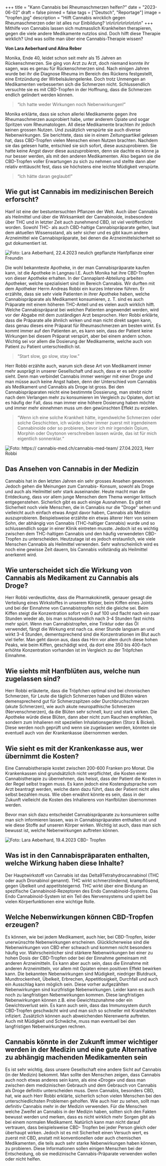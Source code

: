 +++
title = "Kann Cannabis bei Rheumaschmerzen helfen?"
date = "2023-06-02"
draft = false
pinned = false
tags = ["Deutsch", "Reportage"]
image = "tropfen.jpg"
description = "Hilft Cannabis wircklich gegen Rheumaschmerzen oder ist alles nur Einbildung? \n\n\n\n\n\n\n\n\n"
+++
Mithilfe von Cannabis lassen sich mutmasslich Krankheiten therapieren, gegen die viele andere Medikamente nutzlos sind. Doch hilft diese Therapie wirklich? Und was sollte man über eine Cannabis-Therapie wissen?

**Von Lara Aeberhard und Alina Reber**

Monika, Ende 40, leidet schon seit mehr als 15 Jahren an Rückenschmerzen. Sie ging von Arzt zu Arzt, doch niemand konnte ihr sagen, was es genau für Rückenschmerzen sind. Nach einigen Jahren wurde bei ihr die Diagnose Rheuma im Bereich des Rückens festgestellt, eine Entzündung der Wirbelsäulengelenke. Doch trotz Unmengen an Medikamenten verbesserten sich die Schmerzen nicht. Schlussendlich versuchte sie es mit CBD-Tropfen in der Hoffnung, dass die Schmerzen endlich gelindert werden können.

> “Ich hatte weder Wirkungen noch Nebenwirkungen!”

Monika erklärte, dass sie schon allerlei Medikamente gegen ihre Rheumaschmerzen ausprobiert habe, unter anderem Opiate und sogar Spritzen vom Rheumatologen. All diese Medikamente brachten ihr jedoch keinen grossen Nutzen. Und zusätzlich verspürte sie auch diverse Nebenwirkungen. 
Sie berichtete, dass sie in einem Zeitungsartikel gelesen hat, dass CBD-Tropfen vielen Menschen einen Nutzen brachten. Nachdem sie das gelesen hatte, entschied sie sich sofort, diese auszuprobieren. Sie hatte keine Angst davor diese auszuprobieren, denn sie dachte es könne ja nur besser werden, als mit den anderen Medikamenten. Also begann sie die CBD-Tropfen voller Erwartungen zu sich zu nehmen und stellte dann aber relativ enttäuscht fest, dass sie höchstens eine leichte Müdigkeit verspürte.  

> “Ich hätte daran geglaubt!”

## **Wie gut ist Cannabis im medizinischen Bereich erforscht?**

Hanf ist eine der bestuntersuchten Pflanzen der Welt. Auch über Cannabis als Heilmittel und über die Wirksamkeit der Cannabinoide, insbesondere über THC und in letzter Zeit auch zunehmend CBD, ist viel veröffentlicht worden. Sowohl THC- als auch CBD-haltige Cannabispräparate gelten, laut dem aktuellen Wissensstand, als sehr sicher und es gibt kaum andere Arzneimittel wie Cannabispräparate, bei denen die Arzneimittelsicherheit so gut dokumentiert ist. 

![Foto: Lara Aeberhard, 22.4.2023 neulich gepflanzte Hanfpflanze einer Freundin](pflanze.jpg)

Die wohl bekannteste Apotheke, in der man Cannabispräparate kaufen kann, ist die Apotheke in Langnau I.E. Auch Monika hat ihre CBD-Tropfen von dieser Apotheke erhalten. In der Cannaplant-Abteilung arbeiten Apotheker, welche spezialisiert sind im Bereich Cannabis. Wir durften mit dem Apotheker Herrn Andreas Robbi ein kurzes Interview führen. Er erzählte, dass sie sehr viele Patienten in ihrer Apotheke haben, welche Cannabispräparate als Medikament konsumieren, z. T. sind es auch Präparate mit einem höheren THC-Anteil und es vielen auch wirklich hilft. Welche Cannabispräparat bei welchen Patienten angewendet werden, wird vor der Abgabe mit dem zuständigen Arzt besprochen. Herr Robbi erklärte, dass die Präparate alle ähnlich wirken und man nicht direkt sagen kann, dass genau dieses eine Präparat für Rheumaschmerzen am besten wirkt. Es kommt immer auf den Patienten an, es kann sein, dass der Patient keine Wirkungen bei diesem Präparat verspürt, aber bei einem andern schon. Wichtig sei vor allem die Dosierung der Medikamente, welche auch von Patient zu Patient unterschiedlich ist.

> “Start slow, go slow, stay low.”

Herr Robbi erzählte auch, warum sich diese Art von Medikament immer mehr ausprägt in unserer Gesellschaft und auch, dass er es sehr positiv sieht. Denn man verbindet Cannabis immer weniger mit einer Droge und man müsse auch keine Angst haben, denn der Unterschied vom Cannabis als Medikament und Cannabis als Droge ist gross. Bei den Cannabispräparaten reicht eine bestimmte Dossierung, man strebt nicht nach dem Verlangen mehr zu konsumieren im Vergleich zu Opiaten, dort ist es häufig der Fall, dass man immer eine höhere Dosierung haben möchte und immer mehr einnehmen muss um den gewünschten Effekt zu erzielen. 

> “Wenn ich eine solche Krankheit hätte, irgendwelche Schmerzen oder solche Geschichten, ich würde sicher immer zuerst mit irgendeinem Cannabinoide oder so probieren, bevor ich mir irgendein Opium, Morphin oder Oxytonon verschreiben lassen würde, das ist für mich eigentlich sonnenklar.“

![Foto: https:// cannabis-med.ch/cannabis-med-team/ 27.04.2023, Herr Robbi](robbi.jpg)

## Das Ansehen von Cannabis in der Medizin

Cannabis hat in den letzten Jahren ein sehr grosses Ansehen gewonnen. Jedoch gehen die Meinungen zum Cannabis- Konsum, sowohl als Droge und auch als Heilmittel sehr stark auseinander. Heute macht man die Entdeckung, dass vor allem junge Menschen dem Thema weniger kritisch entgegenstehen. Sicherlich gibt es auch einige Ausnahmen. Es gibt mit Sicherheit noch viele Menschen, die in Cannabis nur die "Droge" sehen und vielleicht auch einfach etwas Angst davor haben, Cannabis als Medizin auszuprobieren. Beispielsweise erzählte ein etwas älterer Herr von seinem Sohn, der abhängig von Cannabis (THC-haltiger Cannabis) wurde und so schlussendlich sogar in einer Klinik eintreten musste. Jedoch ist es wichtig zwischen dem THC-haltigen Cannabis und den häufig verwendeten CBD-Tropfen zu unterscheiden. Heutzutage ist es jedoch erstaunlich, wie viele Menschen Cannabis als Heilmittel verwenden. Sehr wahrscheinlich wird es noch eine gewisse Zeit dauern, bis Cannabis vollständig als Heilmittel anerkennt wird.

## Wie unterscheidet sich die Wirkung von Cannabis als Medikament zu Cannabis als Droge?

Herr Robbi verdeutlichte, dass die Pharmakokinetik, genauer gesagt die Verteilung eines Wirkstoffes in unserem Körper, beim Kiffen eines Joints und bei der Einnahme von Cannabistropfen nicht die gleiche sei. Beim Kiffen steigt die Konzentration sofort von 0 auf 100 und flacht nach ein paar Stunden wieder ab, bis man schlussendlich nach 3-4 Stunden fast nichts mehr spürt. Wenn man Cannabistropfen, eine Tinktur oder das Öl verwendet, fängt die Wirkung erst nach ca. einer Stunde langsam an und wirkt 3-4 Stunden, dementsprechend sind die Konzentrationen im Blut auch viel tiefer. Man geht davon aus, dass das Hirn vor allem durch diese hohen Peaks, wie beim Kiffen, geschädigt wird, da dort eine 350 bis 400-fach erhöhte Konzentration vorhanden ist im Vergleich zu der Tröpfchen Einnahme.

## Wie siehts mit Hanfblüten aus, welche nun zugelassen sind?

Herr Robbi erläuterte, dass die Tröpfchen optimal sind bei chronischen Schmerzen, für Leute die täglich Schmerzen haben und Blüten wären demensprechend gut für Schmerzspitzen oder Durchbruchschmerzen (akute Schmerzen), wie auch akute neuropathische Schmerzen (Nervenschmerzen), da die Blüten sehr schnell, kurz und stark wirken. Die Apotheke würde diese Blüten, dann aber nicht zum Rauchen empfehlen, sondern zum Inhalieren mit speziellen Inhalationsgeräten (Storz & Bickel). Diese werden noch geprüft und wenn sie zugelassen werden, könnten sie eventuell auch von der Krankenkasse übernommen werden.

## Wie sieht es mit der Krankenkasse aus, wer übernimmt die Kosten?

Eine Cannabistherapie kostet zwischen 200-600 Franken pro Monat. Die Krankenkassen sind grundsätzlich nicht verpflichtet, die Kosten einer Cannabistherapie zu übernehmen, das heisst, dass der Patient die Kosten in der Regel selbst tragen muss. Es kann jedoch eine Kostengutsprache vom Arzt beantragt werden, welche dann dazu führt, dass der Patient nicht alles selbst bezahlen muss. Wie oben erwähnt könnte es sein, dass in der Zukunft vielleicht die Kosten des Inhalierens von Hanfblüten übernommen werden.

Bevor man sich dazu entscheidet Cannabispräparate zu konsumieren sollte man sich informieren lassen, was in Cannabispräparaten enthalten ist und wie diese Stoffe auf unseren Körper wirken. Wichtig ist auch, dass man sich bewusst ist, welche Nebenwirkungen auftreten können.

![Foto: Lara Aeberhard, 19.4.2023 CBD- Tropfen](tropfen.jpg)

## Was ist in den Cannabispräparaten enthalten, welche Wirkung haben diese Inhalte?

Der Hauptwirkstoff von Cannabis ist das Delta­9Tetrahydrocannabinol (THC oder auch Dronabinol genannt). THC wirkt schmerzlindernd, krampflösend, gegen Übelkeit und appetitsteigernd. THC wirkt über eine Bindung an spezifische Cannabinoid-Rezeptoren des Endo Cannabinoid-Systems. Das Endo Cannabinoid-System ist ein Teil des Nervensystems und spielt bei vielen Körperfunktionen eine wichtige Rolle.

## Welche Nebenwirkungen können CBD-Tropfen erzeugen?

Es können, wie bei jedem Medikament, auch hier, bei CBD-Tropfen, leider unerwünschte Nebenwirkungen erscheinen. Glücklicherweise sind die Nebenwirkungen von CBD eher schwach und kommen nicht besonders häufig vor. Wahrscheinlicher sind stärkere Nebenwirkungen bei einer zu hohen Dosis der CBD-Tropfen oder bei der Einnahme gemeinsam mit anderen Arzneimitteln. Es kann aber auch sein, dass die Einnahme mit anderen Arzneimitteln, vor allem mit Opiaten einen positiven Effekt bewirken kann. Die bekannten Nebenwirkungen sind Müdigkeit, niedriger Blutdruck, Mundtrockenheit, Übelkeit, Erbrechen, Appetitlosigkeit, Durchfall und auch ein Ausschlag kann möglich sein. Diese vorher aufgezählten Nebenwirkungen sind kurzfristige Nebenwirkungen. Leider kann es auch noch zu langfristigen Nebenwirkungen kommen. Diese langfristigen Nebenwirkungen können z.B. eine Gewichtszunahme oder ein Gewichtsverlust sein. Es kann auch sein, dass das Immunsystem durch CBD-Tropfen geschwächt wird und man sich so schneller mit Krankheiten infiziert. Zusätzlich können auch abweichenden Nierenwerte auftreten. Auch mit Müdigkeit und Schwäche, muss man eventuell bei den langfristigen Nebenwirkungen rechnen. 

## Cannabis könnte in der Zukunft immer wichtiger werden in der Medizin und eine gute Alternative zu abhängig machenden Medikamenten sein

Es ist sehr wichtig, dass unsere Gesellschaft eine andere Sicht auf Cannabis (in der Medizin) bekommt. Man sollte den Menschen zeigen, dass Cannabis auch noch etwas anderes sein kann, als eine «Droge» und dass man zwischen dem medizinischen Gebrauch und dem Gebrauch von Cannabis als Droge definitiv unterscheiden muss. Denn Cannabis, besonders CBD, hat, wie auch Herr Robbi erklärte, sicherlich schon vielen Menschen bei den unterschiedlichsten Problemen geholfen. Wie auch hier zu sehen, sollt man definitiv Cannabis mehr in der Medizin verwenden. Für die Menschen welche Zweifel an Cannabis in der Medizin haben, sollten sich den Fakten bewusst werden und merken, dass es nicht wirklich mehr Sorgen gibt als bei einem normalen Medikament. Natürlich kann man nicht darauf vertrauen, dass beispielsweise CBD- Tropfen bei jeder Person gleich oder überhaupt wirken. Jedoch ist es mit Sicherheit einen Versuch wert, es zuerst mit CBD, anstatt mit konventionellen oder auch chemischen Medikamenten, die teils auch sehr starke Nebenwirkungen haben können, zu probieren. Diese Informationen sollen einigen Menschen bei der Entscheidung, ob sie medizinische Cannabis-Präparate verwenden wollen oder nicht helfen.